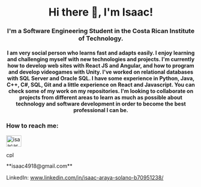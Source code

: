 <h1 align="center">Hi there 👋, I'm Isaac!</h1>
<h3 align="center">I'm a Software Engineering Student in the Costa Rican Institute of Technology.</h3>

<h4 align="center">I am very social person who learns fast and adapts easily. I enjoy learning and challenging myself with new technologies and projects. I'm currently how to develop web sites with React JS and Angular, and how to program and develop videogames with Unity. I've worked on relational databases with SQL Server and Oracle SQL. I have some experience in Python, Java, C++, C#, SQL, Git and a little experience on React and Javascript. You can check some of my work on my repositories. I'm looking to collaborate on projects from different areas to learn as much as possible about technology and software development in order to become the best professional I can be.</h4>

<h3>How to reach me:</h3>
<p align="left">
<a href="https://www.linkedin.com/in/isaac-araya-solano-b70951238/" target="blank"><img align="center" src="https://raw.githubusercontent.com/rahuldkjain/github-profile-readme-generator/master/src/images/icons/Social/linked-in-alt.svg" alt="isaacaraya" height="30" width="40" /></a>
</p>

<p align="left"> <img src="https://user-images.githubusercontent.com/38987656/220407870-68bd017a-a1cd-46e7-b34a-92392b208be7.png" alt="cplusplus" width="20" height="15"/> </p> 
**isaac4918@gmail.com** 

LinkedIn: www.linkedin.com/in/isaac-araya-solano-b70951238/
